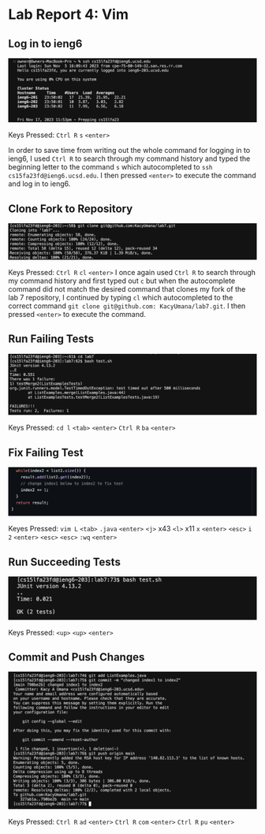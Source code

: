 # Lab Report 4: Vim
## Log in to ieng6
![Log in Image](log-in-ieng6.png)

Keys Pressed: `Ctrl R` `s` `<enter>`

In order to save time from writing out the whole command for logging in to ieng6, I used `Ctrl R` to search through my command history and typed the beginning letter to the command `s` which autocompleted to `ssh cs15fa23fd@ieng6.ucsd.edu`. I then pressed `<enter>` to execute the command and log in to ieng6.

## Clone Fork to Repository
![Clone Fork Rep Image](clone-fork.png)

Keys Pressed: `Ctrl R` `cl` `<enter>`
I once again used `Ctrl R` to search through my command history and first typed out `c` but when the autocomplete command did not match the desired command that clones my fork of the lab 7 repository, I continued by typing `cl` which autocompleted to the correct command `git clone git@github.com: KacyUmana/lab7.git`. I then pressed `<enter>` to execute the command.

## Run Failing Tests
![Fail Tests Image](fail-tests.png)

Keys Pressed: `cd l` `<tab>` `<enter>` `Ctrl R` `ba` `<enter>`

## Fix Failing Test
![Edit Fix Image](edit-fix.png)

Keyes Pressed: `vim L` `<tab>` `.java` `<enter>` `<j>` x43 `<l>` x11 `x` `<enter>` `<esc>` `i` `2` `<enter>` `<esc>` `<esc>` `:wq` `<enter>`

## Run Succeeding Tests
![Succeeding Tests Image](succeed-tests.png)

Keys Pressed: `<up>` `<up>` `<enter>`

## Commit and Push Changes
![Commit Push Image](commit-push.png)

Keys Pressed: `Ctrl R` `ad` `<enter>` `Ctrl R` `com` `<enter>` `Ctrl R` `pu` `<enter>`
